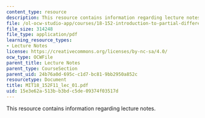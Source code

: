 ```yaml
---
content_type: resource
description: This resource contains information regarding lecture notes.
file: /ol-ocw-studio-app/courses/18-152-introduction-to-partial-differential-equations-fall-2011/15e3e62a513bb3bdc5de09374f03517d_MIT18_152F11_lec_01.pdf
file_size: 314248
file_type: application/pdf
learning_resource_types:
- Lecture Notes
license: https://creativecommons.org/licenses/by-nc-sa/4.0/
ocw_type: OCWFile
parent_title: Lecture Notes
parent_type: CourseSection
parent_uid: 24b76a0d-695c-c1d7-bc81-9bb2950a852c
resourcetype: Document
title: MIT18_152F11_lec_01.pdf
uid: 15e3e62a-513b-b3bd-c5de-09374f03517d
---
```

This resource contains information regarding lecture notes.